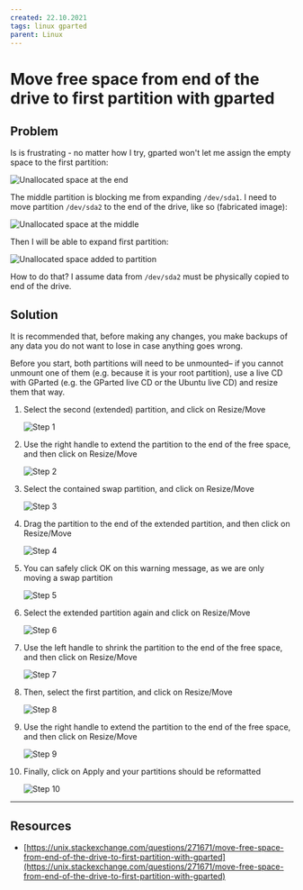 ```yaml
---
created: 22.10.2021
tags: linux gparted
parent: Linux
---
```


# Move free space from end of the drive to first partition with gparted

## Problem

Is is frustrating - no matter how I try, gparted won't let me assign the empty space to the first partition:

![Unallocated space at the end](/assets/images/linux/Move_free_space_problem_1.png)

The middle partition is blocking me from expanding `/dev/sda1`. I need to move partition `/dev/sda2` to the end of the drive, like so (fabricated image):

![Unallocated space at the middle](/assets/images/linux/Move_free_space_problem_2.png)

Then I will be able to expand first partition:

![Unallocated space added to partition](/assets/images/linux/Move_free_space_problem_3.png)

How to do that? I assume data from `/dev/sda2` must be physically copied to end of the drive.

## Solution

It is recommended that, before making any changes, you make backups of any data you do not want to lose in case anything goes wrong.

Before you start, both partitions will need to be unmounted– if you cannot unmount one of them (e.g. because it is your root partition), use a live CD with GParted (e.g. the GParted live CD or the Ubuntu live CD) and resize them that way.

1. Select the second (extended) partition, and click on Resize/Move

    ![Step 1](/assets/images/linux/Move_free_space_solution_1.png)

2. Use the right handle to extend the partition to the end of the free space, and then click on Resize/Move

    ![Step 2](/assets/images/linux/Move_free_space_solution_2.png)

3. Select the contained swap partition, and click on Resize/Move

    ![Step 3](/assets/images/linux/Move_free_space_solution_3.png)

4. Drag the partition to the end of the extended partition, and then click on Resize/Move

    ![Step 4](/assets/images/linux/Move_free_space_solution_4.png)

5. You can safely click OK on this warning message, as we are only moving a swap partition

    ![Step 5](/assets/images/linux/Move_free_space_solution_5.png)

6. Select the extended partition again and click on Resize/Move

    ![Step 6](/assets/images/linux/Move_free_space_solution_6.png)

7. Use the left handle to shrink the partition to the end of the free space, and then click on Resize/Move

    ![Step 7](/assets/images/linux/Move_free_space_solution_7.png)

8. Then, select the first partition, and click on Resize/Move

    ![Step 8](/assets/images/linux/Move_free_space_solution_8.png)

9. Use the right handle to extend the partition to the end of the free space, and then click on Resize/Move

    ![Step 9](/assets/images/linux/Move_free_space_solution_9.png)

10. Finally, click on Apply and your partitions should be reformatted

    ![Step 10](/assets/images/linux/Move_free_space_solution_10.png)

---

## Resources

* [https://unix.stackexchange.com/questions/271671/move-free-space-from-end-of-the-drive-to-first-partition-with-gparted](https://unix.stackexchange.com/questions/271671/move-free-space-from-end-of-the-drive-to-first-partition-with-gparted)
